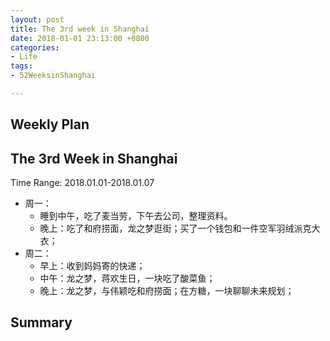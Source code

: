 ```yaml
---
layout: post
title: The 3rd week in Shanghai
date: 2018-01-01 23:13:00 +0800
categories:
- Life
tags:
- 52WeeksinShanghai

---
```


## Weekly Plan

## The 3rd Week in Shanghai

Time Range: 2018.01.01-2018.01.07

- 周一：
	- 睡到中午，吃了麦当劳，下午去公司，整理资料。
	- 晚上：吃了和府捞面，龙之梦逛街；买了一个钱包和一件空军羽绒派克大衣；
- 周二：
	- 早上：收到妈妈寄的快递；
	- 中午：龙之梦，蒋欢生日，一块吃了酸菜鱼；
	- 晚上：龙之梦，与伟颖吃和府捞面；在方糖，一块聊聊未来规划；

## Summary

